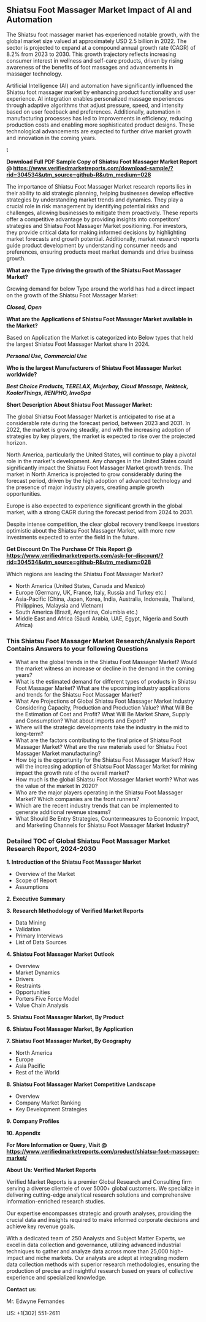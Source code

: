 <h2>Shiatsu Foot Massager Market Impact of AI and Automation</h2><p>The Shiatsu foot massager market has experienced notable growth, with the global market size valued at approximately USD 2.5 billion in 2022. The sector is projected to expand at a compound annual growth rate (CAGR) of 8.2% from 2023 to 2030. This growth trajectory reflects increasing consumer interest in wellness and self-care products, driven by rising awareness of the benefits of foot massages and advancements in massager technology.</p><p>Artificial Intelligence (AI) and automation have significantly influenced the Shiatsu foot massager market by enhancing product functionality and user experience. AI integration enables personalized massage experiences through adaptive algorithms that adjust pressure, speed, and intensity based on user feedback and preferences. Additionally, automation in manufacturing processes has led to improvements in efficiency, reducing production costs and enabling more sophisticated product designs. These technological advancements are expected to further drive market growth and innovation in the coming years.</p>t</p><p id="" class=""><strong>Download Full PDF Sample Copy of Shiatsu Foot Massager Market Report @ <a href="https://www.verifiedmarketreports.com/download-sample/?rid=304534&utm_source=github-R&utm_medium=028" target="_blank">https://www.verifiedmarketreports.com/download-sample/?rid=304534&utm_source=github-R&utm_medium=028</a></strong></p><p>The importance of&nbsp;Shiatsu Foot Massager Market research reports lies in their ability to aid strategic planning, helping businesses develop effective strategies by understanding market trends and dynamics. They play a crucial role in risk management by identifying potential risks and challenges, allowing businesses to mitigate them proactively. These reports offer a competitive advantage by providing insights into competitors' strategies and Shiatsu Foot Massager Market positioning. For investors, they provide critical data for making informed decisions by highlighting market forecasts and growth potential. Additionally, market research reports guide product development by understanding consumer needs and preferences, ensuring products meet market demands and drive business growth.</p><p><strong>What are the&nbsp;Type driving the growth of the Shiatsu Foot Massager Market?</strong></p><p id="" class="">Growing demand for below Type around the world has had a direct impact on the growth of the Shiatsu Foot Massager Market:</p><em><strong>Closed, Open</strong></em></p><strong>What are the&nbsp;Applications&nbsp;of Shiatsu Foot Massager Market available in the Market?</strong></p><p id="" class="">Based on Application the Market is categorized into Below types that held the largest Shiatsu Foot Massager Market share In 2024.</p><em><strong>Personal Use, Commercial Use</strong></em></p><strong>Who is the largest Manufacturers of Shiatsu Foot Massager Market worldwide?</strong></p><p><em><strong>Best Choice Products, TERELAX, Mujerbay, Cloud Massage, Nekteck, KoolerThings, RENPHO, InvoSpa</strong></em></p><p id="" class=""><strong>Short Description About Shiatsu Foot Massager Market:</strong></p><p>The global Shiatsu Foot Massager Market is anticipated to rise at a considerable rate during the forecast period, between 2023 and 2031. In 2022, the market is growing steadily, and with the increasing adoption of strategies by key players, the market is expected to rise over the projected horizon.</p><p>North America, particularly the United States, will continue to play a pivotal role in the market's development. Any changes in the United States could significantly impact the Shiatsu Foot Massager Market growth trends. The market in North America is projected to grow considerably during the forecast period, driven by the high adoption of advanced technology and the presence of major industry players, creating ample growth opportunities.</p><p>Europe is also expected to experience significant growth in the global market, with a strong CAGR during the forecast period from 2024 to 2031.</p><p>Despite intense competition, the clear global recovery trend keeps investors optimistic about the Shiatsu Foot Massager Market, with more new investments expected to enter the field in the future.</p><p id="" class=""><strong>Get Discount On The Purchase Of This Report @ <a href="https://www.verifiedmarketreports.com/ask-for-discount/?rid=304534&utm_source=github-R&utm_medium=028" target="_blank">https://www.verifiedmarketreports.com/ask-for-discount/?rid=304534&utm_source=github-R&utm_medium=028</a></strong></p>Which regions are leading the Shiatsu Foot Massager Market?</p><ul><li>North America (United States, Canada and Mexico)</li><li>Europe (Germany, UK, France, Italy, Russia and Turkey etc.)</li><li>Asia-Pacific (China, Japan, Korea, India, Australia, Indonesia, Thailand, Philippines, Malaysia and Vietnam)</li><li>South America (Brazil, Argentina, Columbia etc.)</li><li>Middle East and Africa (Saudi Arabia, UAE, Egypt, Nigeria and South Africa)</li></ul><h3 id="" class="">This Shiatsu Foot Massager Market Research/Analysis Report Contains Answers to your following Questions</h3><ul><li>What are the global trends in the Shiatsu Foot Massager Market? Would the market witness an increase or decline in the demand in the coming years?</li><li>What is the estimated demand for different types of products in Shiatsu Foot Massager Market? What are the upcoming industry applications and trends for the Shiatsu Foot Massager Market?</li><li>What Are Projections of Global Shiatsu Foot Massager Market Industry Considering Capacity, Production and Production Value? What Will Be the Estimation of Cost and Profit? What Will Be Market Share, Supply and Consumption? What about imports and Export?</li><li>Where will the strategic developments take the industry in the mid to long-term?</li><li>What are the factors contributing to the final price of Shiatsu Foot Massager Market? What are the raw materials used for Shiatsu Foot Massager Market manufacturing?</li><li>How big is the opportunity for the Shiatsu Foot Massager Market? How will the increasing adoption of Shiatsu Foot Massager Market for mining impact the growth rate of the overall market?</li><li>How much is the global Shiatsu Foot Massager Market worth? What was the value of the market In 2020?</li><li>Who are the major players operating in the Shiatsu Foot Massager Market? Which companies are the front runners?</li><li>Which are the recent industry trends that can be implemented to generate additional revenue streams?</li><li>What Should Be Entry Strategies, Countermeasures to Economic Impact, and Marketing Channels for Shiatsu Foot Massager Market Industry?</li></ul><h3 id="" class="">Detailed TOC of Global Shiatsu Foot Massager Market Research Report, 2024-2030</h3><p id="" class=""><strong>1. Introduction of the Shiatsu Foot Massager Market</strong></p><ul><li>Overview of the Market</li><li>Scope of Report</li><li>Assumptions</li></ul><p id="" class=""><strong>2. Executive Summary</strong></p><p id="" class=""><strong>3. Research Methodology of Verified Market Reports</strong></p><ul><li>Data Mining</li><li>Validation</li><li>Primary Interviews</li><li>List of Data Sources</li></ul><p id="" class=""><strong>4. Shiatsu Foot Massager Market Outlook</strong></p><ul><li>Overview</li><li>Market Dynamics</li><li>Drivers</li><li>Restraints</li><li>Opportunities</li><li>Porters Five Force Model</li><li>Value Chain Analysis</li></ul><p id="" class=""><strong>5. Shiatsu Foot Massager Market, By Product</strong></p><p id="" class=""><strong>6. Shiatsu Foot Massager Market, By Application</strong></p><p id="" class=""><strong>7. Shiatsu Foot Massager Market, By Geography</strong></p><ul><li>North America</li><li>Europe</li><li>Asia Pacific</li><li>Rest of the World</li></ul><p id="" class=""><strong>8. Shiatsu Foot Massager Market Competitive Landscape</strong></p><ul><li>Overview</li><li>Company Market Ranking</li><li>Key Development Strategies</li></ul><p id="" class=""><strong>9. Company Profiles</strong></p><p id="" class=""><strong>10. Appendix</strong></p><p id="" class=""><strong>For More Information or Query, Visit @ <a href="https://www.verifiedmarketreports.com/product/shiatsu-foot-massager-market/" target="_blank">https://www.verifiedmarketreports.com/product/shiatsu-foot-massager-market/</a></strong></p><p id="" class=""><strong>About Us: Verified Market Reports</strong></p><p id="" class="">Verified Market Reports is a premier Global Research and Consulting firm serving a diverse clientele of over 5000+ global customers. We specialize in delivering cutting-edge analytical research solutions and comprehensive information-enriched research studies.</p><p id="" class="">Our expertise encompasses strategic and growth analyses, providing the crucial data and insights required to make informed corporate decisions and achieve key revenue goals.</p><p id="" class="">With a dedicated team of 250 Analysts and Subject Matter Experts, we excel in data collection and governance, utilizing advanced industrial techniques to gather and analyze data across more than 25,000 high-impact and niche markets. Our analysts are adept at integrating modern data collection methods with superior research methodologies, ensuring the production of precise and insightful research based on years of collective experience and specialized knowledge.</p><p id="" class=""><strong>Contact us:</strong></p><p id="" class="">Mr. Edwyne Fernandes</p><p id="" class="">US: +1(302) 551-2611</p>